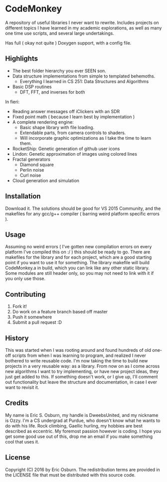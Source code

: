 # CodeMonkey

A repository of useful libraries I never want to rewrite. Includes projects on different topics I have learned in my academic explorations, as well as many one time use scripts, and several large undertakings.

Has full ( okay not quite ) Doxygen support, with a config file.

## Highlights

* The best folder hierarchy you ever SEEN son.
* Data structure implementations from simple to templated behemoths.
  * Everything I learned in CS 251: Data Structures and Algorithms
* Basic DSP routines
  * DFT, FFT, and inverses for both

In fieri:
* Reading answer messages off iClickers with an SDR
* Fixed point math ( because I learn best by implementation )
* A complete rendering engine:
  * Basic shape library with file loading.
  * Extendable parts, from camera controls to shaders.
  * Will incorporate graphic optimizations as I take the time to learn them.
* RocketShip: Genetic generation of github user icons
* Lindon: Genetic approximation of images using colored lines
* Fractal generators
  * Diamond square
  * Perlin noise
  * Curl noise
* Cloud generation and simulation

## Installation

Download it. The solutions should be good for VS 2015 Community, and the makefiles for any gcc/g++ compiler ( barring weird platform specific errors ).

## Usage

Assuming no weird errors ( I've gotten new compilation errors on every platform I've compiled this on :/ ) this should be ready to go. There are makefiles for the library and for each project, which are a good starting point if you want to use it for something. The library makefile will build CodeMonkey.a in build, which you can link like any other static library. Some modules are still header only, so you may not need to link with it if you only use those.

## Contributing

1. Fork it!
2. Do work on a feature branch based off master
3. Push it somewhere
5. Submit a pull request :D

## History

This was started when I was rooting around and found hundreds of old one-off scripts from when I was learning to program, and realized I never bothered to write reusable code. I'm now taking the time to build new projects in a very reusable way: as a library. From now on as I come across new algorithms I want to try implementing, or have new project ideas, they just get added to this. If something doesn't work, or I give up, I'll comment out functionality but leave the structure and documentation, in case I ever want to revisit it.

## Credits

My name is Eric S. Osburn, my handle is DweebsUnited, and my nickname is Ozzy. I'm a CS undergrad at Purdue, who doesn't know what he wants to do with his life. Rock climbing, Gaellic hurling, my hobbies are best described as eccentric. My foremost passion however is coding. I hope you get some good use out of this, drop me an email if you make something cool that uses it.

## License

Copyright (C) 2016 by Eric Osburn. The redistribution terms are provided in the LICENSE file that must be distributed with this source code.
